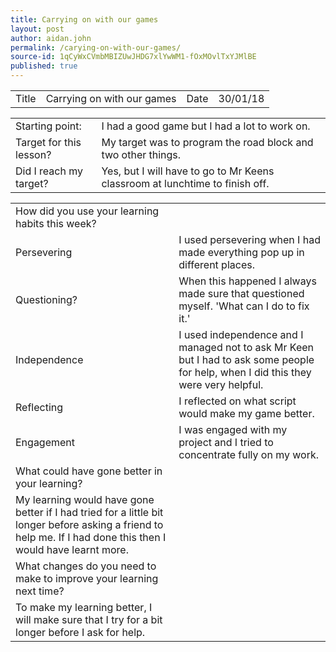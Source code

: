 ```yaml
---
title: Carrying on with our games
layout: post
author: aidan.john
permalink: /carying-on-with-our-games/
source-id: 1qCyWxCVmbMBIZUwJHDG7xlYwWM1-fOxMOvlTxYJMlBE
published: true
---
```

<table>
  <tr>
    <td>Title</td>
    <td>Carrying on with our games</td>
    <td>Date</td>
    <td>30/01/18</td>
  </tr>
</table>


<table>
  <tr>
    <td>Starting point:</td>
    <td>I had a good game but I had a lot to work on.</td>
  </tr>
  <tr>
    <td>Target for this lesson?</td>
    <td>My target was to program the road block and two other things.</td>
  </tr>
  <tr>
    <td>Did I reach my target? </td>
    <td>Yes, but I will have to go to Mr Keens classroom at lunchtime to finish off.</td>
  </tr>
</table>


<table>
  <tr>
    <td>How did you use your learning habits this week?</td>
    <td></td>
  </tr>
  <tr>
    <td>Persevering</td>
    <td>I used persevering when I had made everything pop up in different places.</td>
  </tr>
  <tr>
    <td>Questioning?</td>
    <td>When this happened I always made sure that questioned myself. 'What can I do to fix it.'</td>
  </tr>
  <tr>
    <td>Independence</td>
    <td>I used independence and I managed not to ask Mr Keen but I had to ask some people for help, when I did this they were very helpful.</td>
  </tr>
  <tr>
    <td>Reflecting</td>
    <td>I reflected on what script would make my game better.</td>
  </tr>
  <tr>
    <td>Engagement</td>
    <td>I was engaged with my project and I tried to concentrate fully on my work.</td>
  </tr>
  <tr>
    <td>What could have gone better in your learning?</td>
    <td></td>
  </tr>
  <tr>
    <td>My learning would have gone better if I had tried for a little bit longer before asking a friend to help me. If I had done this then I would have learnt more.</td>
    <td></td>
  </tr>
  <tr>
    <td>What changes do you need to make to improve your learning next time?</td>
    <td></td>
  </tr>
  <tr>
    <td>To make my learning better, I will make sure that I try for a bit longer before I ask for help.</td>
    <td></td>
  </tr>
</table>


